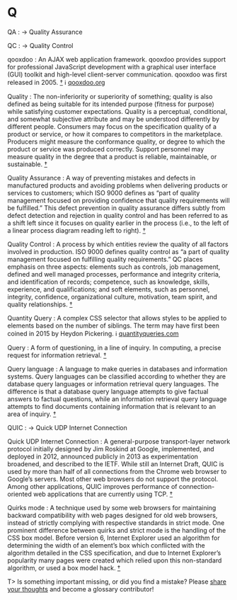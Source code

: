 # Q

QA
: → Quality Assurance

QC
: → Quality Control

qooxdoo
: An AJAX web application framework. qooxdoo provides support for professional JavaScript development with a graphical user interface (GUI) toolkit and high-level client-server communication. qooxdoo was first released in 2005.&nbsp;[†](#w-qooxdoo) ℹ︎&nbsp;[qooxdoo.org](http://www.qooxdoo.org/)

Quality
: The non-inferiority or superiority of something; quality is also defined as being suitable for its intended purpose (fitness for purpose) while satisfying customer expectations. Quality is a perceptual, conditional, and somewhat subjective attribute and may be understood differently by different people. Consumers may focus on the specification quality of a product or service, or how it compares to competitors in the marketplace. Producers might measure the conformance quality, or degree to which the product or service was produced correctly. Support personnel may measure quality in the degree that a product is reliable, maintainable, or sustainable.&nbsp;[†](#w-quality)

Quality Assurance
: A way of preventing mistakes and defects in manufactured products and avoiding problems when delivering products or services to customers; which ISO 9000 defines as “part of quality management focused on providing confidence that quality requirements will be fulfilled.” This defect prevention in quality assurance differs subtly from defect detection and rejection in quality control and has been referred to as a shift left since it focuses on quality earlier in the process (i.e., to the left of a linear process diagram reading left to right).&nbsp;[†](#w-qa)

Quality Control
: A process by which entities review the quality of all factors involved in production. ISO 9000 defines quality control as “a part of quality management focused on fulfilling quality requirements.” QC places emphasis on three aspects: elements such as controls, job management, defined and well managed processes, performance and integrity criteria, and identification of records; competence, such as knowledge, skills, experience, and qualifications; and soft elements, such as personnel, integrity, confidence, organizational culture, motivation, team spirit, and quality relationships.&nbsp;[†](#w-qc)

Quantity Query
: A complex CSS selector that allows styles to be applied to elements based on the number of siblings. The term may have first been coined in 2015 by Heydon Pickering. ℹ︎&nbsp;[quantityqueries.com](https://quantityqueries.com/)

Query
: A form of questioning, in a line of inquiry. In computing, a precise request for information retrieval.&nbsp;[†](#w-query)

Query language
: A language to make queries in databases and information systems. Query languages can be classified according to whether they are database query languages or information retrieval query languages. The difference is that a database query language attempts to give factual answers to factual questions, while an information retrieval query language attempts to find documents containing information that is relevant to an area of inquiry.&nbsp;[†](#w-query-language)

QUIC
: → Quick UDP Internet Connection

Quick UDP Internet Connection
: A general-purpose transport-layer network protocol initially designed by Jim Roskind at Google, implemented, and deployed in 2012, announced publicly in 2013 as experimentation broadened, and described to the IETF. While still an Internet Draft, QUIC is used by more than half of all connections from the Chrome web browser to Google’s servers. Most other web browsers do not support the protocol. Among other applications, QUIC improves performance of connection-oriented web applications that are currently using TCP.&nbsp;[†](#w-quic)

Quirks mode
: A technique used by some web browsers for maintaining backward compatibility with web pages designed for old web browsers, instead of strictly complying with respective standards in strict mode. One prominent difference between quirks and strict mode is the handling of the CSS box model. Before version 6, Internet Explorer used an algorithm for determining the width of an element’s box which conflicted with the algorithm detailed in the CSS specification, and due to Internet Explorer’s popularity many pages were created which relied upon this non-standard algorithm, or used a box model hack.&nbsp;[†](#w-quirks-mode)

T> Is something important missing, or did you find a mistake? Please [share your thoughts](https://github.com/j9t/web-development-glossary-forum/issues/new) and become a glossary&nbsp;contributor!